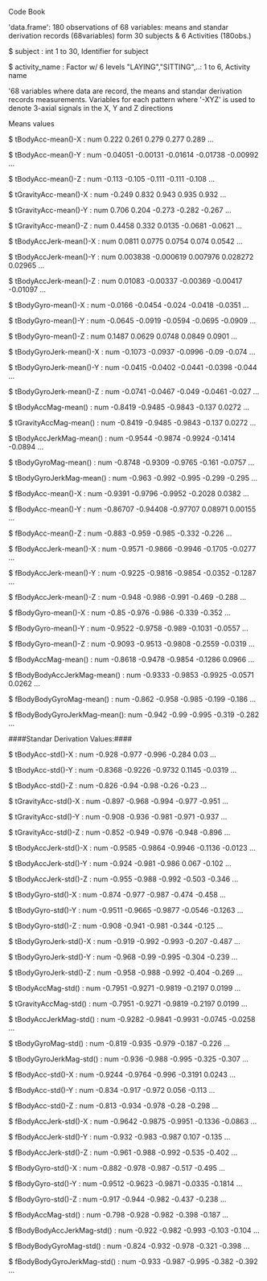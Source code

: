 Code Book

'data.frame':	180 observations of  68 variables: means and standar derivation records (68variables) form 30 subjects & 6 Activities (180obs.) 
 
$ subject                    : int  1 to 30, Identifier for subject
 
$ activity_name              : Factor w/ 6 levels "LAYING","SITTING",..: 1 to 6, Activity name
 
 
 '68 variables where data are record, the means and standar derivation records measurements. Variables for each pattern where '-XYZ' is used to denote 3-axial signals in the X, Y and Z directions
 
Means values

$ tBodyAcc-mean()-X          : num  0.222 0.261 0.279 0.277 0.289 ...
 
$ tBodyAcc-mean()-Y          : num  -0.04051 -0.00131 -0.01614 -0.01738 -0.00992 ...
 
$ tBodyAcc-mean()-Z          : num  -0.113 -0.105 -0.111 -0.111 -0.108 ...
 
$ tGravityAcc-mean()-X       : num  -0.249 0.832 0.943 0.935 0.932 ...
 
$ tGravityAcc-mean()-Y       : num  0.706 0.204 -0.273 -0.282 -0.267 ...
 
$ tGravityAcc-mean()-Z       : num  0.4458 0.332 0.0135 -0.0681 -0.0621 ...
 
$ tBodyAccJerk-mean()-X      : num  0.0811 0.0775 0.0754 0.074 0.0542 ...
 
$ tBodyAccJerk-mean()-Y      : num  0.003838 -0.000619 0.007976 0.028272 0.02965 ...
 
$ tBodyAccJerk-mean()-Z      : num  0.01083 -0.00337 -0.00369 -0.00417 -0.01097 ...
 
$ tBodyGyro-mean()-X         : num  -0.0166 -0.0454 -0.024 -0.0418 -0.0351 ...
 
$ tBodyGyro-mean()-Y         : num  -0.0645 -0.0919 -0.0594 -0.0695 -0.0909 ...
 
$ tBodyGyro-mean()-Z         : num  0.1487 0.0629 0.0748 0.0849 0.0901 ...
 
$ tBodyGyroJerk-mean()-X     : num  -0.1073 -0.0937 -0.0996 -0.09 -0.074 ...
 
$ tBodyGyroJerk-mean()-Y     : num  -0.0415 -0.0402 -0.0441 -0.0398 -0.044 ...
 
$ tBodyGyroJerk-mean()-Z     : num  -0.0741 -0.0467 -0.049 -0.0461 -0.027 ...
 
$ tBodyAccMag-mean()         : num  -0.8419 -0.9485 -0.9843 -0.137 0.0272 ...
 
$ tGravityAccMag-mean()      : num  -0.8419 -0.9485 -0.9843 -0.137 0.0272 ...
 
$ tBodyAccJerkMag-mean()     : num  -0.9544 -0.9874 -0.9924 -0.1414 -0.0894 ...
 
$ tBodyGyroMag-mean()        : num  -0.8748 -0.9309 -0.9765 -0.161 -0.0757 ...
 
$ tBodyGyroJerkMag-mean()    : num  -0.963 -0.992 -0.995 -0.299 -0.295 ...
 
$ fBodyAcc-mean()-X          : num  -0.9391 -0.9796 -0.9952 -0.2028 0.0382 ...
 
$ fBodyAcc-mean()-Y          : num  -0.86707 -0.94408 -0.97707 0.08971 0.00155 ...
 
$ fBodyAcc-mean()-Z          : num  -0.883 -0.959 -0.985 -0.332 -0.226 ...
 
$ fBodyAccJerk-mean()-X      : num  -0.9571 -0.9866 -0.9946 -0.1705 -0.0277 ...

$ fBodyAccJerk-mean()-Y      : num  -0.9225 -0.9816 -0.9854 -0.0352 -0.1287 ...
 
$ fBodyAccJerk-mean()-Z      : num  -0.948 -0.986 -0.991 -0.469 -0.288 ...
 
$ fBodyGyro-mean()-X         : num  -0.85 -0.976 -0.986 -0.339 -0.352 ...
 
$ fBodyGyro-mean()-Y         : num  -0.9522 -0.9758 -0.989 -0.1031 -0.0557 ...
 
$ fBodyGyro-mean()-Z         : num  -0.9093 -0.9513 -0.9808 -0.2559 -0.0319 ...
 
$ fBodyAccMag-mean()         : num  -0.8618 -0.9478 -0.9854 -0.1286 0.0966 ...
 
$ fBodyBodyAccJerkMag-mean() : num  -0.9333 -0.9853 -0.9925 -0.0571 0.0262 ...
 
$ fBodyBodyGyroMag-mean()    : num  -0.862 -0.958 -0.985 -0.199 -0.186 ...
 
$ fBodyBodyGyroJerkMag-mean(): num  -0.942 -0.99 -0.995 -0.319 -0.282 ...
 
####Standar Derivation Values:####

$ tBodyAcc-std()-X           : num  -0.928 -0.977 -0.996 -0.284 0.03 ...
 
$ tBodyAcc-std()-Y           : num  -0.8368 -0.9226 -0.9732 0.1145 -0.0319 ...
 
$ tBodyAcc-std()-Z           : num  -0.826 -0.94 -0.98 -0.26 -0.23 ...
 
$ tGravityAcc-std()-X        : num  -0.897 -0.968 -0.994 -0.977 -0.951 ...
 
$ tGravityAcc-std()-Y        : num  -0.908 -0.936 -0.981 -0.971 -0.937 ...
 
$ tGravityAcc-std()-Z        : num  -0.852 -0.949 -0.976 -0.948 -0.896 ...
 
$ tBodyAccJerk-std()-X       : num  -0.9585 -0.9864 -0.9946 -0.1136 -0.0123 ...

$ tBodyAccJerk-std()-Y       : num  -0.924 -0.981 -0.986 0.067 -0.102 ...
 
$ tBodyAccJerk-std()-Z       : num  -0.955 -0.988 -0.992 -0.503 -0.346 ...
 
$ tBodyGyro-std()-X          : num  -0.874 -0.977 -0.987 -0.474 -0.458 ...
 
$ tBodyGyro-std()-Y          : num  -0.9511 -0.9665 -0.9877 -0.0546 -0.1263 ...

$ tBodyGyro-std()-Z          : num  -0.908 -0.941 -0.981 -0.344 -0.125 ...

$ tBodyGyroJerk-std()-X      : num  -0.919 -0.992 -0.993 -0.207 -0.487 ...

$ tBodyGyroJerk-std()-Y      : num  -0.968 -0.99 -0.995 -0.304 -0.239 ...

$ tBodyGyroJerk-std()-Z      : num  -0.958 -0.988 -0.992 -0.404 -0.269 ...

$ tBodyAccMag-std()          : num  -0.7951 -0.9271 -0.9819 -0.2197 0.0199 ...

$ tGravityAccMag-std()       : num  -0.7951 -0.9271 -0.9819 -0.2197 0.0199 ...

$ tBodyAccJerkMag-std()      : num  -0.9282 -0.9841 -0.9931 -0.0745 -0.0258 ...

$ tBodyGyroMag-std()         : num  -0.819 -0.935 -0.979 -0.187 -0.226 ...

$ tBodyGyroJerkMag-std()     : num  -0.936 -0.988 -0.995 -0.325 -0.307 ...

$ fBodyAcc-std()-X           : num  -0.9244 -0.9764 -0.996 -0.3191 0.0243 ...

$ fBodyAcc-std()-Y           : num  -0.834 -0.917 -0.972 0.056 -0.113 ...

$ fBodyAcc-std()-Z           : num  -0.813 -0.934 -0.978 -0.28 -0.298 ...

$ fBodyAccJerk-std()-X       : num  -0.9642 -0.9875 -0.9951 -0.1336 -0.0863 ...

$ fBodyAccJerk-std()-Y       : num  -0.932 -0.983 -0.987 0.107 -0.135 ...

$ fBodyAccJerk-std()-Z       : num  -0.961 -0.988 -0.992 -0.535 -0.402 ...

$ fBodyGyro-std()-X          : num  -0.882 -0.978 -0.987 -0.517 -0.495 ...

$ fBodyGyro-std()-Y          : num  -0.9512 -0.9623 -0.9871 -0.0335 -0.1814 ...

$ fBodyGyro-std()-Z          : num  -0.917 -0.944 -0.982 -0.437 -0.238 ...

$ fBodyAccMag-std()          : num  -0.798 -0.928 -0.982 -0.398 -0.187 ...

$ fBodyBodyAccJerkMag-std()  : num  -0.922 -0.982 -0.993 -0.103 -0.104 ...

$ fBodyBodyGyroMag-std()     : num  -0.824 -0.932 -0.978 -0.321 -0.398 ...

$ fBodyBodyGyroJerkMag-std() : num  -0.933 -0.987 -0.995 -0.382 -0.392 ...
